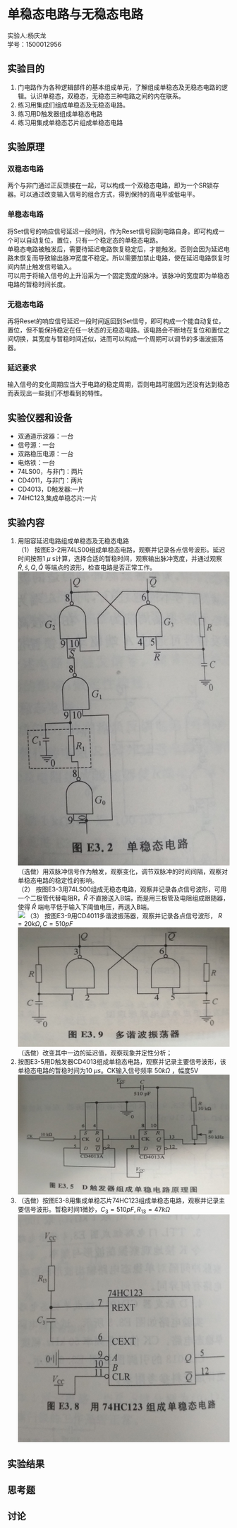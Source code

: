 # 单稳态电路与无稳态电路
<div class="author"> 实验人:杨庆龙<br/>学号：1500012956</div>

## 实验目的
1. 门电路作为各种逻辑部件的基本组成单元，了解组成单稳态及无稳态电路的逻辑。认识单稳态，双稳态，无稳态三种电路之间的内在联系。
2. 练习用集成们组成单稳态及无稳态电路。
3. 练习用D触发器组成单稳态电路
4. 练习用集成单稳态芯片组成单稳态电路

## 实验原理
### 双稳态电路
两个与非门通过正反馈接在一起，可以构成一个双稳态电路，即为一个SR锁存器。可以通过改变输入信号的组合方式，得到保持的高电平或低电平。
### 单稳态电路
将Set信号的响应信号延迟一段时间，作为Reset信号回到电路自身。即可构成一个可以自动复位，置位，只有一个稳定态的单稳态电路。<br/>
单稳态电路被触发后，需要待延迟电路恢复稳定后，才能触发。否则会因为延迟电路未恢复而导致输出脉冲宽度不稳定。所以需要加禁止电路，使在延迟电路恢复时间内禁止触发信号输入。<br/>
可以用于将输入信号的上升沿采为一个固定宽度的脉冲。该脉冲的宽度即为单稳态电路的暂稳时间长度。
### 无稳态电路
再将Reset的响应信号延迟一段时间返回到Set信号，即可构成一个能自动复位，置位，但不能保持稳定在任一状态的无稳态电路。该电路会不断地在复位和置位之间切换，其宽度与暂稳时间近似，进而可以构成一个周期可以调节的多谐波振荡器。
### 延迟要求
输入信号的变化周期应当大于电路的稳定周期，否则电路可能因为还没有达到稳态而表现出一些我们不想看到的特性。

## 实验仪器和设备
* 双通道示波器：一台
* 信号源：一台
* 双路稳压电源：一台
* 电烙铁：一台
* 74LS00，与非门：两片
* CD4011，与非门：两片
* CD4013，D触发器:一片
* 74HC123,集成单稳芯片:一片

## 实验内容
1. 用阻容延迟电路组成单稳态及无稳态电路<br/>
（1）	按图E3-2用74LS00组成单稳态电路，观察并记录各点信号波形。延迟时间按照1 $\mu$ s计算，选择合适的暂稳时间，观察输出脉冲宽度，并通过观察 $\hat{R},\hat{s},Q,\hat{Q}$ 等端点的波形，检查电路是否正常工作。<br/>
![](exm3photo/IMG_20171012_220808.jpg)
（选做）用双脉冲信号作为触发，观察变化，调节双脉冲的时间间隔，观察对单稳态电路的稳定性的影响。<br/>
（2）	按图E3-3用74LS00组成无稳态电路，观察并记录各点信号波形，可用一个二极管代替电阻R，$\hat{R}$ 不直接送入B端，而是用三极管及电阻组成跟随器，使得 $\hat{R}$ 端电平低于输入下阈值电压，再送入B端。<br/>
![](exm3photo/IMG_20171012_220817.jpg)
（3）	按图E3-9用CD4011多谐波振荡器，观察并记录各点信号波形， $R=20k\Omega,C=510pF$ <br/>
![](exm3photo/IMG_20171012_220832.jpg)
（选做）改变其中一边的延迟值，观察现象并定性分析；<br/>
2. 按图E3-5用D触发器CD4013组成单稳态电路，观察并记录主要信号波形，该单稳态电路的暂稳时间为10 $\mu s$。CK输入信号频率 $50k\Omega$ ，幅度5V<br/>
![](exm3photo/IMG_20171012_220841.jpg)
3. （选做）按图E3-8用集成单稳芯片74HC123组成单稳态电路，观察并记录主要信号波形。暂稳时间1微妙，$C_3=510pF,R_13=47k\Omega$<br/>
![](exm3photo/IMG_20171012_220851.jpg)
## 实验结果
## 思考题
## 讨论
